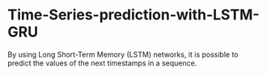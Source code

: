 # Time-Series-prediction-with-LSTM-GRU
By using Long Short-Term Memory (LSTM) networks, it is possible to predict the values of the next timestamps in a sequence.
